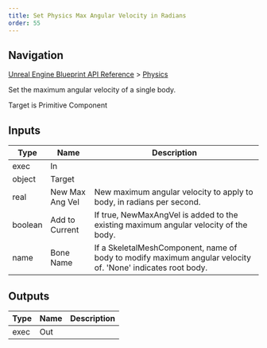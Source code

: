 ```yaml
---
title: Set Physics Max Angular Velocity in Radians
order: 55
---
```

## Navigation

[Unreal Engine Blueprint API Reference](https://dev.epicgames.com/documentation/en-us/unreal-engine/BlueprintAPI) > [Physics](https://dev.epicgames.com/documentation/en-us/unreal-engine/BlueprintAPI/Physics)

Set the maximum angular velocity of a single body.

Target is Primitive Component

## Inputs

| Type | Name | Description |
| --- | --- | --- |
| exec | In |  |
| object | Target |  |
| real | New Max Ang Vel | New maximum angular velocity to apply to body, in radians per second. |
| boolean | Add to Current | If true, NewMaxAngVel is added to the existing maximum angular velocity of the body. |
| name | Bone Name | If a SkeletalMeshComponent, name of body to modify maximum angular velocity of. 'None' indicates root body. |

## Outputs

| Type | Name | Description |
| --- | --- | --- |
| exec | Out |  |
